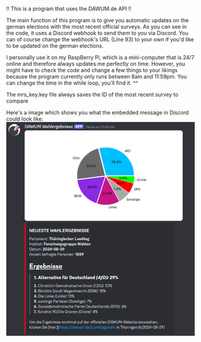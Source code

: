 !! This is a program that uses the DAWUM.de API !!

The main function of this program is to give you automatic updates on the german elections with the most recent official surveys.
As you can see in the code, it uses a Discord webhook to send them to you via Discord.
You can of course change the webhook's URL (Line 93) to your own if you'd like to be updated on the german elections.

I personally use it on my RaspBerry Pi, which is a mini-computer that is 24/7 online and therefore always updates me perfectly on time.
However, you might have to check the code and change a few things to your likings because the program currently only runs between
8am and 11:59pm. You can change the time in the while loop, you'll find it. ^^

The mrs_key.key file always saves the ID of the most recent survey to compare

Here's a image which shows you what the embedded message in Discord could look like:
![Preview](https://github.com/Floerianc/DAWUM_AutoUpdateWithImage/blob/main/image.png?raw=true)
